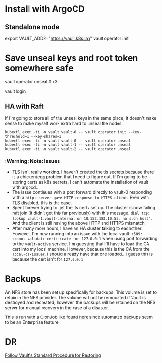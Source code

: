 # Install with ArgoCD

## Standalone mode
export VAULT_ADDR="https://vault.k8s.lan"
vault operator init

# Save unseal keys and root token somewhere safe

vault operator unseal  # x3

vault login


## HA with Raft

If I'm going to store all of the unseal keys in the same place, it doesn't make sense to make myself work extra hard to
unseal the nodes

```
kubectl exec -ti -n vault vault-0 -- vault operator init --key-threshold=1 --key-shares=1
kubectl exec -ti -n vault vault-0 -- vault operator unseal
kubectl exec -ti -n vault vault-1 -- vault operator unseal
kubectl exec -ti -n vault vault-2 -- vault operator unseal
```

### :Warning: Note: Issues 

- TLS isn't really working. I haven't created the tls secrets because there is a chicken/egg problem that I
need to figure out. If I'm going to be storing certs as k8s secrets, I can't automate the installation of vault with
argocd...
- The issue continues with a port forward directly to vault-0 responding with a `http: server gave HTTP response to HTTPS
client`. Even with TLS disabled, this is the case.
- Spent forever trying to get the tls certs set up. The cluster is now failing raft join (it didn't get this far
  previously) with this message. `dial tcp: lookup vault-1.vault-internal on 10.152.183.10:53: no such host"`. And the
  client is still having the above HTTP and HTTPS mismatch
- After many more hours, I have an HA cluster talking to eachother. However, I'm now running into an issue with the
  local vault: `x509: cannot validate certificate for 127.0.0.1` when using port forwarding to the `vault-active`
  service. I'm guessing that I'll have to load the CA cert into my local machine. However, because this is the CA from
  the `local-ca-issuer`, I should already have that one loaded...I guess this is because the cert isn't for `127.0.0.1`

# Backups
An NFS store has been set up specifically for backups. This volume is set to retain in the NFS provider. The volume will
not be remounted if Vault is destroyed and recreated; however, the backups will be retained on the NFS server for manual
recovery in the case of a disaster.

This is run with a CronJob like found [here](https://michaellin.me/backup-vault-with-raft-storage-on-kubernetes/) since
automated backups seem to be an Enterprise feature

# DR
[Follow Vault's Standard Procedure for
Restoring](https://learn.hashicorp.com/tutorials/vault/sop-restore?in=vault/standard-procedures)

